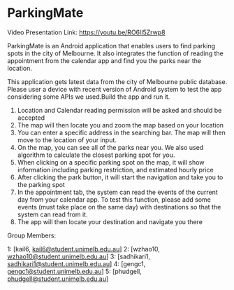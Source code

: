 # ParkingMate

Video Presentation Link: https://youtu.be/RO6lI5Zrwp8

ParkingMate is an Android application that enables users to find parking spots in the city of Melbourne. It also integrates the function of reading the appointment from the calendar app and find you the parks near the location.

This application gets latest data from the city of Melbourne public database. Please user a device with recent version of Android system to test the app considering some APIs we used.Build the app and run it. 

1. Location and Calendar reading permission will be asked and should be accepted
2. The map will then locate you and zoom the map based on your location
3. You can enter a specific address in the searching bar. The map will then move to the location of your input.
4. On the map, you can see all of the parks near you. We also used algorithm to calculate the closest parking spot for you.
5. When clicking on a specific parking spot on the map, it will show information including parking restriction, and estimated hourly price
6. After clicking the park button, it will start the navigation and take you to the parking spot
7. In the appointment tab, the system can read the events of the current day from your calendar app. To test this function, please add some events (must take place on the same day) with destinations so that the system can read from it.
8. The app will then locate your destination and navigate you there


Group Members:

1: [kail6, kail6@student.unimelb.edu.au] 
2: [wzhao10, wzhao10@student.unimelb.edu.au] 
3: [sadhikari1, sadhikari1@student.unimelb.edu.au] 
4: [gengc1, gengc1@student.unimelb.edu.au] 
5: [phudgell, phudgell@student.unimelb.edu.au]
